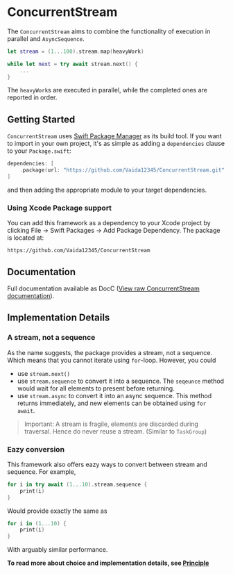 # ConcurrentStream

The ``ConcurrentStream`` aims to combine the functionality of execution in parallel and `AsyncSequence`.

```swift
let stream = (1...100).stream.map(heavyWork)

while let next = try await stream.next() {
    ...
}
```
The `heavyWork`s are executed in parallel, while the completed ones are reported in order.


## Getting Started

`ConcurrentStream` uses [Swift Package Manager](https://www.swift.org/documentation/package-manager/) as its build tool. If you want to import in your own project, it's as simple as adding a `dependencies` clause to your `Package.swift`:
```swift
dependencies: [
    .package(url: "https://github.com/Vaida12345/ConcurrentStream.git", branch: "main")
]
```
and then adding the appropriate module to your target dependencies.

### Using Xcode Package support

You can add this framework as a dependency to your Xcode project by clicking File -> Swift Packages -> Add Package Dependency. The package is located at:
```
https://github.com/Vaida12345/ConcurrentStream
```

## Documentation
Full documentation available as DocC ([View raw ConcurrentStream documentation](/Sources/ConcurrentStream/Documentation.docc/ConcurrentStream.md)).

## Implementation Details

### A stream, not a sequence

As the name suggests, the package provides a stream, not a sequence. Which means that you cannot iterate using `for`-loop. However, you could
- use `stream.next()`
- use `stream.sequence` to convert it into a sequence. The `seqeunce` method would wait for all elements to present before returning.
- use `stream.async` to convert it into an async sequence. This method returns immediately, and new elements can be obtained using `for await`.

> Important:
> A stream is fragile, elements are discarded during traversal. Hence do never reuse a stream. (Similar to `TaskGroup`)

### Eazy conversion

This framework also offers eazy ways to convert between stream and sequence. For example,
```swift
for i in try await (1...10).stream.sequence {
    print(i)
}
```

Would provide exactly the same as 
```swift
for i in (1...10) {
    print(i)
}
```

With arguably similar performance.

**To read more about choice and implementation details, see [Principle](/Sources/ConcurrentStream/Documentation.docc/Principle.md)**


